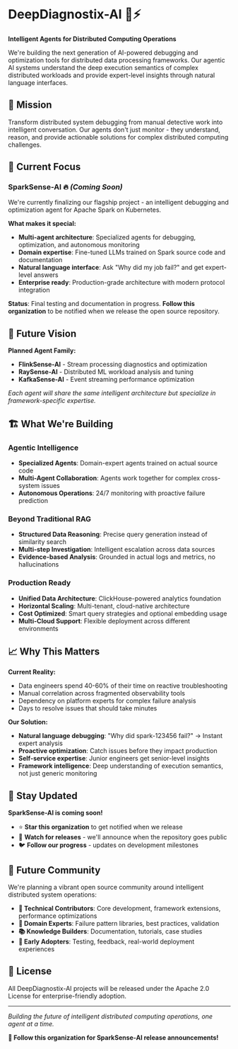 # DeepDiagnostix-AI 🧠⚡

**Intelligent Agents for Distributed Computing Operations**

We're building the next generation of AI-powered debugging and optimization tools for distributed data processing frameworks. Our agentic AI systems understand the deep execution semantics of complex distributed workloads and provide expert-level insights through natural language interfaces.

## 🎯 Mission

Transform distributed system debugging from manual detective work into intelligent conversation. Our agents don't just monitor - they understand, reason, and provide actionable solutions for complex distributed computing challenges.

## 🚀 Current Focus

### **SparkSense-AI** 🔥 *(Coming Soon)*
We're currently finalizing our flagship project - an intelligent debugging and optimization agent for Apache Spark on Kubernetes.

**What makes it special:**
- **Multi-agent architecture**: Specialized agents for debugging, optimization, and autonomous monitoring
- **Domain expertise**: Fine-tuned LLMs trained on Spark source code and documentation  
- **Natural language interface**: Ask "Why did my job fail?" and get expert-level answers
- **Enterprise ready**: Production-grade architecture with modern protocol integration

**Status**: Final testing and documentation in progress. **Follow this organization** to be notified when we release the open source repository.

## 🔮 Future Vision

**Planned Agent Family:**
- **FlinkSense-AI** - Stream processing diagnostics and optimization
- **RaySense-AI** - Distributed ML workload analysis and tuning  
- **KafkaSense-AI** - Event streaming performance optimization

*Each agent will share the same intelligent architecture but specialize in framework-specific expertise.*

## 🏗️ What We're Building

### **Agentic Intelligence**
- **Specialized Agents**: Domain-expert agents trained on actual source code
- **Multi-Agent Collaboration**: Agents work together for complex cross-system issues
- **Autonomous Operations**: 24/7 monitoring with proactive failure prediction

### **Beyond Traditional RAG**
- **Structured Data Reasoning**: Precise query generation instead of similarity search
- **Multi-step Investigation**: Intelligent escalation across data sources
- **Evidence-based Analysis**: Grounded in actual logs and metrics, no hallucinations

### **Production Ready**
- **Unified Data Architecture**: ClickHouse-powered analytics foundation
- **Horizontal Scaling**: Multi-tenant, cloud-native architecture
- **Cost Optimized**: Smart query strategies and optional embedding usage
- **Multi-Cloud Support**: Flexible deployment across different environments

## 📈 Why This Matters

**Current Reality:**
- Data engineers spend 40-60% of their time on reactive troubleshooting
- Manual correlation across fragmented observability tools
- Dependency on platform experts for complex failure analysis
- Days to resolve issues that should take minutes

**Our Solution:**
- **Natural language debugging**: "Why did spark-123456 fail?" → Instant expert analysis
- **Proactive optimization**: Catch issues before they impact production  
- **Self-service expertise**: Junior engineers get senior-level insights
- **Framework intelligence**: Deep understanding of execution semantics, not just generic monitoring

## 🔔 Stay Updated

**SparkSense-AI is coming soon!** 

- ⭐ **Star this organization** to get notified when we release
- 📧 **Watch for releases** - we'll announce when the repository goes public
- 🐦 **Follow our progress** - updates on development milestones


## 🤝 Future Community

We're planning a vibrant open source community around intelligent distributed system operations:

- **🔧 Technical Contributors**: Core development, framework extensions, performance optimizations
- **🧠 Domain Experts**: Failure pattern libraries, best practices, validation
- **📚 Knowledge Builders**: Documentation, tutorials, case studies
- **🧪 Early Adopters**: Testing, feedback, real-world deployment experiences

## 📜 License

All DeepDiagnostix-AI projects will be released under the Apache 2.0 License for enterprise-friendly adoption.

---

*Building the future of intelligent distributed computing operations, one agent at a time.*

**🚀 Follow this organization for SparkSense-AI release announcements!**
